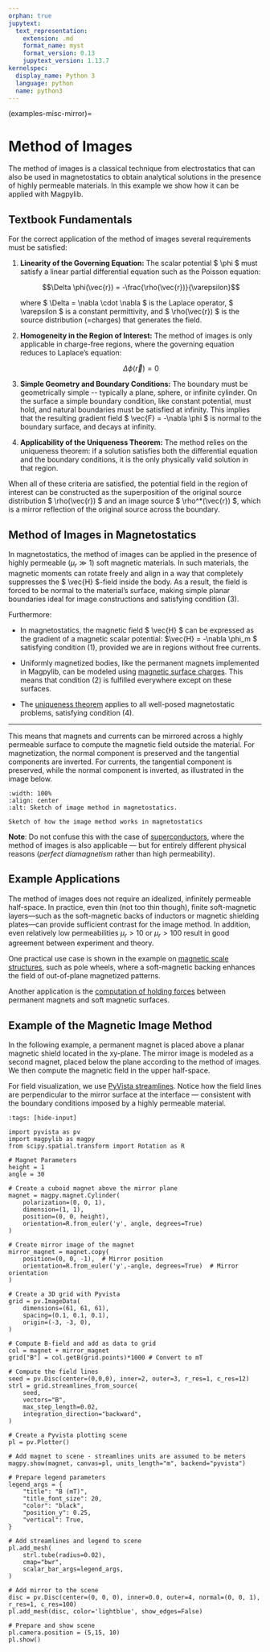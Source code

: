 ```yaml
---
orphan: true
jupytext:
  text_representation:
    extension: .md
    format_name: myst
    format_version: 0.13
    jupytext_version: 1.13.7
kernelspec:
  display_name: Python 3
  language: python
  name: python3
---
```


(examples-misc-mirror)=

# Method of Images

The method of images is a classical technique from electrostatics that can also be used in magnetostatics to obtain analytical solutions in the presence of highly permeable materials. In this example we show how it can be applied with Magpylib.

## Textbook Fundamentals

For the correct application of the method of images several requirements must be satisfied:

1. **Linearity of the Governing Equation:** The scalar potential $ \phi $ must satisfy a linear partial differential equation such as the Poisson equation:

   $$\Delta \phi(\vec{r}) = -\frac{\rho(\vec{r})}{\varepsilon}$$

   where $ \Delta = \nabla \cdot \nabla $ is the Laplace operator, $ \varepsilon $ is a constant permittivity, and $ \rho(\vec{r}) $ is the source distribution (=charges) that generates the field.

2. **Homogeneity in the Region of Interest:** The method of images is only applicable in charge-free regions, where the governing equation reduces to Laplace’s equation:
   
   $$\Delta \phi(\vec{r}) = 0$$

3. **Simple Geometry and Boundary Conditions:** The boundary must be geometrically simple -- typically a plane, sphere, or infinite cylinder. On the surface a simple boundary condition, like constant potential, must hold, and natural boundaries must be satisfied at infinity. This implies that the resulting gradient field $ \vec{F} = -\nabla \phi $ is normal to the boundary surface, and decays at infinity.

4. **Applicability of the Uniqueness Theorem:** The method relies on the uniqueness theorem: if a solution satisfies both the differential equation and the boundary conditions, it is the only physically valid solution in that region.

When all of these criteria are satisfied, the potential field in the region of interest can be constructed as the superposition of the original source distribution $ \rho(\vec{r}) $ and an image source $ \rho^*(\vec{r}) $, which is a mirror reflection of the original source across the boundary.

## Method of Images in Magnetostatics

In magnetostatics, the method of images can be applied in the presence of highly permeable ($\mu_r \gg 1$) soft magnetic materials. In such materials, the magnetic moments can rotate freely and align in a way that completely suppresses the $ \vec{H} $-field inside the body. As a result, the field is forced to be normal to the material’s surface, making simple planar boundaries ideal for image constructions and satisfying condition (3).


Furthermore:

- In magnetostatics, the magnetic field $ \vec{H} $ can be expressed as the gradient of a magnetic scalar potential: $\vec{H} = -\nabla \phi_m $ satisfying condition (1), provided we are in regions without free currents.

- Uniformly magnetized bodies, like the permanent magnets implemented in Magpylib, can be modeled using [magnetic surface charges](examples-misc-current-replacement). This means that condition (2) is fulfilled everywhere except on these surfaces.

- The [uniqueness theorem](https://en.wikipedia.org/wiki/Electromagnetism_uniqueness_theorem) applies to all well-posed magnetostatic problems, satisfying condition (4).

---

This means that magnets and currents can be mirrored across a highly permeable surface to compute the magnetic field outside the material. For magnetization, the normal component is preserved and the tangential components are inverted. For currents, the tangential component is preserved, while the normal component is inverted, as illustrated in the image below.

```{figure} ../../../_static/images/examples_misc_mirror.png
:width: 100%
:align: center
:alt: Sketch of image method in magnetostatics.

Sketch of how the image method works in magnetostatics
```

**Note**: Do not confuse this with the case of [superconductors](https://www.imp.kiev.ua/~kord/wiki/method_of_images.html), where the method of images is also applicable — but for entirely different physical reasons (*perfect diamagnetism* rather than high permeability).

## Example Applications

The method of images does not require an idealized, infinitely permeable half-space. In practice, even thin (not too thin though), finite soft-magnetic layers—such as the soft-magnetic backs of inductors or magnetic shielding plates—can provide sufficient contrast for the image method. In addition, even relatively low permeabilities $\mu_r> 10$ or $\mu_r>100$ result in good agreement between experiment and theory.

One practical use case is shown in the example on [magnetic scale structures](examples-app-scales), such as pole wheels, where a soft-magnetic backing enhances the field of out-of-plane magnetized patterns.

Another application is the [computation of holding forces](examples-force-holding-force) between permanent magnets and soft magnetic surfaces.

## Example of the Magnetic Image Method

In the following example, a permanent magnet is placed above a planar magnetic shield located in the xy-plane. The mirror image is modeled as a second magnet, placed below the plane according to the method of images. We then compute the magnetic field in the upper half-space.

For field visualization, we use [PyVista streamlines](examples-vis-pv-streamlines). Notice how the field lines are perpendicular to the mirror surface at the interface — consistent with the boundary conditions imposed by a highly permeable material.

```{code-cell} ipython3
:tags: [hide-input]

import pyvista as pv
import magpylib as magpy
from scipy.spatial.transform import Rotation as R

# Magnet Parameters
height = 1
angle = 30

# Create a cuboid magnet above the mirror plane
magnet = magpy.magnet.Cylinder(
    polarization=(0, 0, 1),
    dimension=(1, 1),
    position=(0, 0, height),
    orientation=R.from_euler('y', angle, degrees=True)
)

# Create mirror image of the magnet
mirror_magnet = magnet.copy(
    position=(0, 0, -1),  # Mirror position
    orientation=R.from_euler('y',-angle, degrees=True)  # Mirror orientation
)

# Create a 3D grid with Pyvista
grid = pv.ImageData(
    dimensions=(61, 61, 61),
    spacing=(0.1, 0.1, 0.1),
    origin=(-3, -3, 0),
)

# Compute B-field and add as data to grid
col = magnet + mirror_magnet
grid["B"] = col.getB(grid.points)*1000 # Convert to mT

# Compute the field lines
seed = pv.Disc(center=(0,0,0), inner=2, outer=3, r_res=1, c_res=12)
strl = grid.streamlines_from_source(
    seed,
    vectors="B",
    max_step_length=0.02,
    integration_direction="backward",
)

# Create a Pyvista plotting scene
pl = pv.Plotter()

# Add magnet to scene - streamlines units are assumed to be meters
magpy.show(magnet, canvas=pl, units_length="m", backend="pyvista")

# Prepare legend parameters
legend_args = {
    "title": "B (mT)",
    "title_font_size": 20,
    "color": "black",
    "position_y": 0.25,
    "vertical": True,
}

# Add streamlines and legend to scene
pl.add_mesh(
    strl.tube(radius=0.02),
    cmap="bwr",
    scalar_bar_args=legend_args,
)

# Add mirror to the scene
disc = pv.Disc(center=(0, 0, 0), inner=0.0, outer=4, normal=(0, 0, 1), r_res=1, c_res=100)
pl.add_mesh(disc, color='lightblue', show_edges=False)

# Prepare and show scene
pl.camera.position = (5,15, 10)
pl.show()
```






